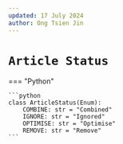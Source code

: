 ```yaml
---
updated: 17 July 2024
author: Ong Tsien Jin
---
```


# `Article Status`

=== "Python"

    ```python
    class ArticleStatus(Enum):
        COMBINE: str = "Combined"
        IGNORE: str = "Ignored"
        OPTIMISE: str = "Optimise"
        REMOVE: str = "Remove"
    ```